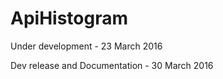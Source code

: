 ApiHistogram
============

Under development - 23 March 2016

Dev release and Documentation - 30 March 2016